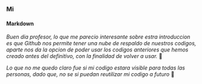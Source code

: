 ### Mi
#### Markdown
*Buen dia profesor, lo que me parecio interesante sobre estra introduccion es que Github nos permite tener una nube de respaldo de nuestros codigos, aparte nos da la opcion de poder usar los codigos anteriores que hemos creado antes del definitivo, con la finalidad de volver a usar.*
🥇

*Lo que no me quedo claro fue si mi codigo estara visible para todas las personas, dado que, no se si puedan reutilizar mi codigo a futuro*
🥈
